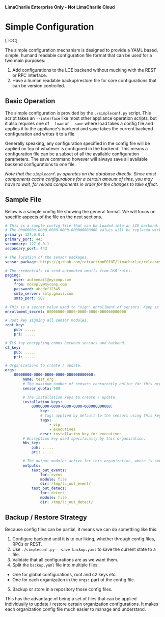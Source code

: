 **LimaCharlie Enterprise Only - Not LimaCharlie Cloud**

# Simple Configuration

[TOC]

The simple configuration mechanism is designed to provide a YAML based, simple, humand readable configuration file
format that can be used for a two main purposes:

1. Add configurations to the LCE backend without mucking with the REST or RPC interface.
2. Have a human readable backup/restore file for core configurations that can be version controlled.

## Basic Operation

The simple configuration is provided by the `./simpleconf.py` script. This script takes an `--interface` like most other
appliance operation scripts, but it also requires one of `--load` or `--save` where load takes a config file and applies
it to the appliance's backend and save takes the current backend configuration and writes it to a file.

Generally speaking, any configuration specified in the config file will be applied on top of whatever is configured in the
backend. This means a configuration file can be a subset of all the available configuration parameters. The save command
however will always save all available backend configurations to one file.

*Note that the `simpleconf.py` operates on the database directly. Since most components cache configurations for a
certain amount of time, you may have to wait, for reload components in order for the changes to take effect.*

## Sample File

Below is a sample config file showing the general format. We will focus on specific aspects of the file on the next sections.

```yaml
# This is a sample config file that can be loaded into an LCE backend.
# The 00000000-0000-0000-0000-000000000000 values will be replaced with new UUIDs.
primary: 127.0.0.1
primary_port: 443
secondary: 127.0.0.1
secondary_port: 443

# The location of the sensor packages.
sensor_package: https://github.com/refractionPOINT/limacharlie/releases/download/3.7.0.1/lc_sensor_3.7.0.1.zip

# The credentials to send automated emails from D&R rules.
paging:
    user: autoemail@mycomp.com
    from: noreply@mycomp.com
    password: abcdef12345
    smtp_server: smtp.gmail.com
    smtp_port: 587

# This is a secret value used to "sign" enrollment of sensors. Keep it secret, long and random, like a UUID.
enrollment_secret: 00000000-0000-0000-0000-000000000000

# Root key signing all sensor modules.
root_key:
    pub: .....
    pri: .....

# TLS key encrypting comms between sensors and backend.
c2_key:
    pub: ..... 
    pri: .....

# Organizations to create / update.
orgs:
    00000000-0000-0000-0000-000000000000:
        name: test_org
        # The maximum number of sensors concurently online for this organization.
        sensor_quota: 500

        # The installation keys to create / update.
        installation_keys:
            00000000-0000-0000-0000-000000000000:
                key: .....
                # Tags applied by default to the sensors using this key.
                tags:
                    - vip
                    - executives
                desc: installation key for executives
        # Encryption key used specifically by this organization.
        hbs_key:
            pub: .....
            pri: .....

        # The output modules active for this organization, where is sent to.
        outputs:
            test_out_events:
                for: event
                module: file
                dir: /tmp/lc_out_event/
            test_out_detecs:
                for: detect
                module: file
                dir: /tmp/lc_out_detect/

```

## Backup / Restore Strategy

Because config files can be partial, it means we can do something like this:

1. Configure backend until it is to our liking, whether through config files, RPCs or REST.
2. Use `./simpleconf.py --save backup.yaml` to save the current state to a file.
3. Validate that all configurations are as we want them.
4. Split the `backup.yaml` file into multiple files:
  * One for global configurations, root and c2 keys etc.
  * One for each organization in the `orgs:` part of the config file.
5. Backup or store in a repository those config files.

This has the advantage of being a set of files that can be applied individually to update / restore certain organization
configurations. It makes each organization config file much easier to manage and understand.

